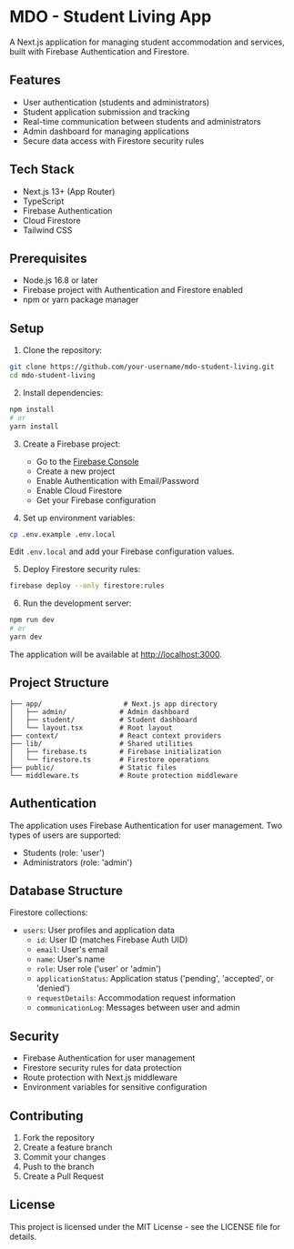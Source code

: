# MDO - Student Living App

A Next.js application for managing student accommodation and services, built with Firebase Authentication and Firestore.

## Features

- User authentication (students and administrators)
- Student application submission and tracking
- Real-time communication between students and administrators
- Admin dashboard for managing applications
- Secure data access with Firestore security rules

## Tech Stack

- Next.js 13+ (App Router)
- TypeScript
- Firebase Authentication
- Cloud Firestore
- Tailwind CSS

## Prerequisites

- Node.js 16.8 or later
- Firebase project with Authentication and Firestore enabled
- npm or yarn package manager

## Setup

1. Clone the repository:
```bash
git clone https://github.com/your-username/mdo-student-living.git
cd mdo-student-living
```

2. Install dependencies:
```bash
npm install
# or
yarn install
```

3. Create a Firebase project:
   - Go to the [Firebase Console](https://console.firebase.google.com)
   - Create a new project
   - Enable Authentication with Email/Password
   - Enable Cloud Firestore
   - Get your Firebase configuration

4. Set up environment variables:
```bash
cp .env.example .env.local
```
Edit `.env.local` and add your Firebase configuration values.

5. Deploy Firestore security rules:
```bash
firebase deploy --only firestore:rules
```

6. Run the development server:
```bash
npm run dev
# or
yarn dev
```

The application will be available at [http://localhost:3000](http://localhost:3000).

## Project Structure

```
├── app/                    # Next.js app directory
│   ├── admin/             # Admin dashboard
│   ├── student/           # Student dashboard
│   └── layout.tsx         # Root layout
├── context/               # React context providers
├── lib/                   # Shared utilities
│   ├── firebase.ts        # Firebase initialization
│   └── firestore.ts       # Firestore operations
├── public/                # Static files
└── middleware.ts          # Route protection middleware
```

## Authentication

The application uses Firebase Authentication for user management. Two types of users are supported:
- Students (role: 'user')
- Administrators (role: 'admin')

## Database Structure

Firestore collections:
- `users`: User profiles and application data
  - `id`: User ID (matches Firebase Auth UID)
  - `email`: User's email
  - `name`: User's name
  - `role`: User role ('user' or 'admin')
  - `applicationStatus`: Application status ('pending', 'accepted', or 'denied')
  - `requestDetails`: Accommodation request information
  - `communicationLog`: Messages between user and admin

## Security

- Firebase Authentication for user management
- Firestore security rules for data protection
- Route protection with Next.js middleware
- Environment variables for sensitive configuration

## Contributing

1. Fork the repository
2. Create a feature branch
3. Commit your changes
4. Push to the branch
5. Create a Pull Request

## License

This project is licensed under the MIT License - see the LICENSE file for details. 